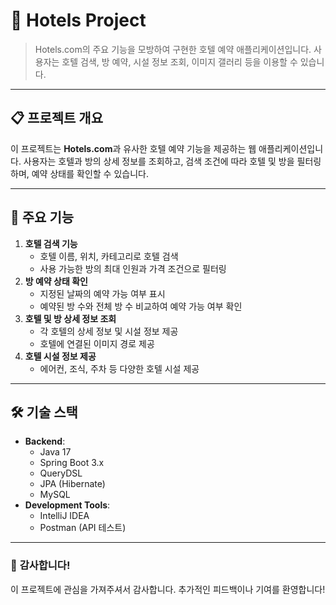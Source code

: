 # 🏨 Hotels Project

> Hotels.com의 주요 기능을 모방하여 구현한 호텔 예약 애플리케이션입니다. 사용자는 호텔 검색, 방 예약, 시설 정보 조회, 이미지 갤러리 등을 이용할 수 있습니다.
> 

---

## 📋 **프로젝트 개요**

이 프로젝트는 **Hotels.com**과 유사한 호텔 예약 기능을 제공하는 웹 애플리케이션입니다. 사용자는 호텔과 방의 상세 정보를 조회하고, 검색 조건에 따라 호텔 및 방을 필터링하며, 예약 상태를 확인할 수 있습니다.

---

## 🚀 **주요 기능**

1. **호텔 검색 기능**
    - 호텔 이름, 위치, 카테고리로 호텔 검색
    - 사용 가능한 방의 최대 인원과 가격 조건으로 필터링
2. **방 예약 상태 확인**
    - 지정된 날짜의 예약 가능 여부 표시
    - 예약된 방 수와 전체 방 수 비교하여 예약 가능 여부 확인
3. **호텔 및 방 상세 정보 조회**
    - 각 호텔의 상세 정보 및 시설 정보 제공
    - 호텔에 연결된 이미지 경로 제공
4. **호텔 시설 정보 제공**
    - 에어컨, 조식, 주차 등 다양한 호텔 시설 제공

---

## 🛠 **기술 스택**

- **Backend**:
    - Java 17
    - Spring Boot 3.x
    - QueryDSL
    - JPA (Hibernate)
    - MySQL
- **Development Tools**:
    - IntelliJ IDEA
    - Postman (API 테스트)
---

### 🎉 **감사합니다!**

이 프로젝트에 관심을 가져주셔서 감사합니다. 추가적인 피드백이나 기여를 환영합니다!
